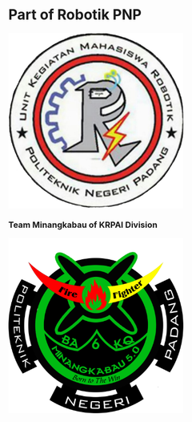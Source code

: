 <h1>Part of Robotik PNP</h1>
<img src="https://github.com/mika-pnp/mika-pnp/blob/main/logo.jpg" width="350" title="hover text" align="center">
  
<h3>Team Minangkabau of KRPAI Division</h3>
<img src="https://github.com/mika-pnp/mika-pnp/blob/main/KRPAI%20Berkaki.png" width="350" title="hover text" align="center">


<!--
**mika-pnp/mika-pnp** is a ✨ _special_ ✨ repository because its `README.md` (this file) appears on your GitHub profile.

Here are some ideas to get you started:

- 🔭 I’m currently working on ...
- 🌱 I’m currently learning ...
- 👯 I’m looking to collaborate on ...
- 🤔 I’m looking for help with ...
- 💬 Ask me about ...
- 📫 How to reach me: ...
- 😄 Pronouns: ...
- ⚡ Fun fact: ...
-->
